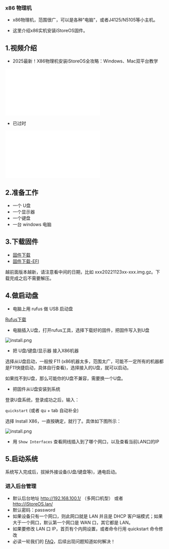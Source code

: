 ### x86 物理机

* x86物理机，范围很广，可以是各种"电脑"，或者J4125/N5105等小主机。

* 这里介绍x86实机安装iStoreOS固件。

## 1.视频介绍

* 2025最新！X86物理机安装iStoreOS全攻略：Windows、Mac双平台教学

<iframe src="//player.bilibili.com/player.html?bvid=BV1hWo2YAEwv&page=1" scrolling="no" border="0" frameborder="no" framespacing="0" allowfullscreen="true"> </iframe>

* 已过时

<iframe src="//player.bilibili.com/player.html?aid=811882019&bvid=BV1p34y1j7Jw&cid=729311389&page=1" scrolling="no" border="0" frameborder="no" framespacing="0" allowfullscreen="true"> </iframe>

## 2.准备工作

* 一个 U盘
* 一个显示器
* 一个键盘
* 一台 windows 电脑

## 3.下载固件

* [固件下载](https://fw.koolcenter.com/iStoreOS/x86_64/)
* [固件下载-EFI](https://fw.koolcenter.com/iStoreOS/x86_64_efi/)

越前面版本越新，请注意看中间的日期，比如 xxx20221123xx-xxx.img.gz。下载完成之后不需要解压。

## 4.做启动盘

* 电脑上用 rufus 做 USB 启动盘 

[Rufus下载](https://rufus.ie/zh/)

* 电脑插入U盘，打开rufus工具，选择下载好的固件，把固件写入到U盘

![install.png](./install/install_x86.png)

* 把 U盘/键盘/显示器 接入X86机器

选择从U盘启动，一般按 F11 (x86机器太多，范围太广，可能不一定所有的机器都是F11快捷启动，具体自行查看)，选择接入的U盘，就可以启动。

如果找不到U盘，那么可能你的U盘不兼容，需要换一个U盘。

* 把固件从U盘安装到系统

登录U盘系统，登录成功之后，输入：

`quickstart` (或者 qu + tab 自动补全)

选择 Install X86，一直按确定，就行了。具体如下图所示：

![install.png](./install/install.png)

* 用 `Show Interfaces` 查看网线插入到了哪个网口，以及查看当前LAN口的IP

## 5.启动系统

系统写入完成后，拔掉外接设备(U盘/键盘等)，通电启动。

### 进入后台管理

* 默认后台地址 http://192.168.100.1/ （多网口机型） 或者 http://iStoreOS.lan/
* 默认密码：password
* 如果设备只有一个网口，则此网口就是 LAN 并且是 DHCP 客户端模式；如果大于一个网口，默认第一个网口是 WAN 口，其它都是 LAN。
* 如果要修改 LAN 口 IP，首页有个内网设置，或者命令行用 quickstart 命令修改
* 必读一轮我们的 [FAQ](/zh/guide/istoreos/question.html)，后续出现问题知道如何解决！
